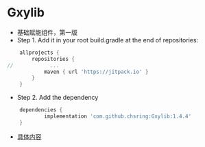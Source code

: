 # Gxylib
- 基础赋能组件，第一版
- Step 1. Add it in your root build.gradle at the end of repositories:
```groovy
    allprojects {
        repositories {
//            ...
            maven { url 'https://jitpack.io' }
        }
    }
```

- Step 2. Add the dependency
```groovy
    dependencies {
            implementation 'com.github.chsring:Gxylib:1.4.4'
    }
```
- [具体内容](./gxylib/README.md)

